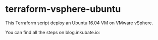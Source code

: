 # terraform-vsphere-ubuntu

This Terraform script deploy an Ubuntu 16.04 VM on VMware vSphere.

You can find all the steps on blog.inkubate.io:

